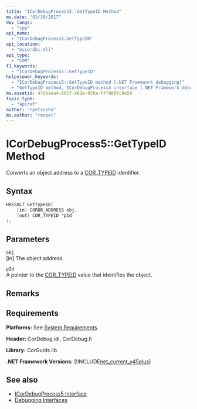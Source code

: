 ```yaml
---
title: "ICorDebugProcess5::GetTypeID Method"
ms.date: "03/30/2017"
dev_langs: 
  - "cpp"
api_name: 
  - "ICorDebugProcess5.GetTypeID"
api_location: 
  - "mscordbi.dll"
api_type: 
  - "COM"
f1_keywords: 
  - "ICorDebugProcess5::GetTypeID"
helpviewer_keywords: 
  - "ICorDebugProcess5::GetTypeID method [.NET Framework debugging]"
  - "GetTypeID method, ICorDebugProcess5 interface [.NET Framework debugging]"
ms.assetid: 47dbaea4-8857-462e-93ba-fff880fc9e50
topic_type: 
  - "apiref"
author: "rpetrusha"
ms.author: "ronpet"
---
```

# ICorDebugProcess5::GetTypeID Method
Converts an object address to a [COR_TYPEID](../../../../docs/framework/unmanaged-api/debugging/cor-typeid-structure.md) identifier.  
  
## Syntax  
  
```cpp
HRESULT GetTypeID(  
    [in] CORDB_ADDRESS obj,  
    [out] COR_TYPEID *pId  
);  
```  
  
## Parameters  
 `obj`  
 [in] The object address.  
  
 `pId`  
 A pointer to the [COR_TYPEID](../../../../docs/framework/unmanaged-api/debugging/cor-typeid-structure.md) value that identifies the object.  
  
## Remarks  
  
## Requirements  
 **Platforms:** See [System Requirements](../../../../docs/framework/get-started/system-requirements.md).  
  
 **Header:** CorDebug.idl, CorDebug.h  
  
 **Library:** CorGuids.lib  
  
 **.NET Framework Versions:** [!INCLUDE[net_current_v45plus](../../../../includes/net-current-v45plus-md.md)]  
  
## See also
- [ICorDebugProcess5 Interface](../../../../docs/framework/unmanaged-api/debugging/icordebugprocess5-interface.md)
- [Debugging Interfaces](../../../../docs/framework/unmanaged-api/debugging/debugging-interfaces.md)
